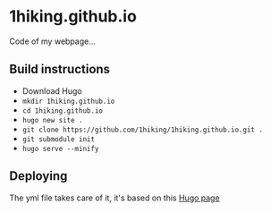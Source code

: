# 1hiking.github.io

Code of my webpage...

## Build instructions

- Download Hugo
- `mkdir 1hiking.github.io`
- `cd 1hiking.github.io`
- `hugo new site .`
- `git clone https://github.com/1hiking/1hiking.github.io.git .`
- `git submodule init`
- `hugo serve --minify`

## Deploying

The yml file takes care of it, it's based on this [Hugo page](https://gohugo.io/hosting-and-deployment/hosting-on-github/)
